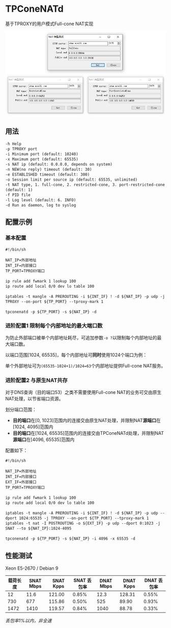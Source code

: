 # TPConeNATd
基于TPROXY的用户模式Full-cone NAT实现

![](https://raw.githubusercontent.com/claw6148/TPConeNATd/master/screenshot.png)

## 用法

```
-h Help
-p TPROXY port
-i Minimum port (default: 10240)
-x Maximum port (default: 65535)
-s NAT ip (default: 0.0.0.0, depends on system)
-n NEW(no reply) timeout (default: 30)
-e ESTABLISHED timeout (default: 300)
-o Session limit per source ip (default: 65535, unlimited)
-t NAT type, 1. full-cone, 2. restricted-cone, 3. port-restricted-cone (default: 1)
-f PID file
-l Log level (default: 6. INFO)
-d Run as daemon, log to syslog
```

## 配置示例

### 基本配置

```
#!/bin/sh

NAT_IP=外部地址
INT_IF=内部接口
TP_PORT=TPROXY端口

ip rule add fwmark 1 lookup 100
ip route add local 0/0 dev lo table 100

iptables -t mangle -A PREROUTING -i ${INT_IF} ! -d ${NAT_IP} -p udp -j TPROXY --on-port ${TP_PORT} --tproxy-mark 1

tpconenatd -p ${TP_PORT} -s ${NAT_IP} -d
```

### 进阶配置1 限制每个内部地址的最大端口数

为防止外部端口被单个内部地址耗尽，可追加参数`-o ?`以限制每个内部地址的最大端口数。

以端口范围[1024, 65535]，每个内部地址可**同时**使用1024个端口为例：

单个外部地址可为`(65535-1024+1)/1024=63`个内部地址提供Full-cone NAT服务。

### 进阶配置2 与原生NAT共存

对于DNS查询（目的端口53）之类不需要使用Full-cone NAT的业务可交由原生NAT处理，以节省端口资源。

划分端口范围：

- **目的端口**在[0, 1023]范围内的连接交由原生NAT处理，并限制NAT**源端口**在[1024, 4095]范围内
- **目的端口**在[1024, 65535]范围内的连接交由TPConeNATd处理，并限制NAT**源端口**在[4096, 65535]范围内

配置如下：

```
#!/bin/sh

NAT_IP=外部地址
INT_IF=内部接口
EXT_IF=外部接口
TP_PORT=TPROXY端口

ip rule add fwmark 1 lookup 100
ip route add local 0/0 dev lo table 100

iptables -t mangle -A PREROUTING -i ${INT_IF} ! -d ${NAT_IP} -p udp --dport 1024:65535 -j TPROXY --on-port ${TP_PORT} --tproxy-mark 1
iptables -t nat -I POSTROUTING -o ${EXT_IF} -p udp --dport 0:1023 -j SNAT --to ${NAT_IP}:1024-4095

tpconenatd -p ${TP_PORT} -s ${NAT_IP} -i 4096 -x 65535 -d
```

## 性能测试

Xeon E5-2670 / Debian 9

载荷长度 | SNAT Mbps | SNAT Kpps | SNAT 丢包率 | DNAT Mbps | DNAT Kpps | DNAT 丢包率
-|-|-|-|-|-|-
12 | 11.6 | 121.00 | 0.85% | 12.3 | 128.31 | 0.55%
730 | 677 | 115.86 | 0.50% | 525 | 89.90 | 0.93%
1472 | 1410 | 119.57 | 0.84% | 1040 | 88.78 | 0.33%

*丢包率1%以内，非全速*
